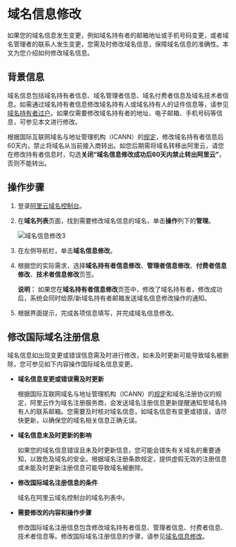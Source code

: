 # 域名信息修改

如果您的域名信息发生变更，例如域名持有者的邮箱地址或手机号码变更，或者域名管理者的联系人发生变更，您需及时修改域名信息，保障域名信息的准确性。本文为您介绍如何修改域名信息。

## 背景信息

域名信息包括域名持有者信息、域名管理者信息、域名付费者信息及域名技术者信息。如需通过域名持有者信息修改域名持有人或域名持有人的证件信息等，请参见[域名持有者过户](/intl.zh-CN/域名管理/域名修改/域名持有者过户.md)。如果仅需要修改域名持有者的地址、电子邮箱、手机号码等信息，可参见本文进行修改。

根据国际互联网域名与地址管理机构（ICANN）的[规定](https://www.icann.org/resources/pages/transfer-policy-2016-06-01-en)，修改域名持有者信息后60天内，禁止将域名从当前接入商转出。如您后期需将域名转移出阿里云，请您在修改持有者信息时，勾选**关闭“域名信息修改成功后60天内禁止转出阿里云”**，否则不能转出。

## 操作步骤

1.  登录[阿里云域名控制台](https://dc.console.aliyun.com/?spm=a2c1d.8251217.1002.19.7e29eef5kAnBeP#/domain/list)。

2.  在**域名列表**页面，找到需要修改域名信息的域名，单击**操作**列下的**管理**。

    ![域名信息修改3](https://static-aliyun-doc.oss-accelerate.aliyuncs.com/assets/img/zh-CN/4696449951/p76671.png)

3.  在左侧导航栏，单击**域名信息修改**。

4.  根据您的实际需求，选择**域名持有者信息修改**、**管理者信息修改**、**付费者信息修改**、**技术者信息修改**页签。

    **说明：** 如果您在**域名持有者信息修改**页签中，修改了域名持有者，修改成功后，系统会同时给原/新域名持有者邮箱发送域名信息修改操作的通知。

5.  根据界面提示，完成各项信息填写，并完成域名信息修改。


## 修改国际域名注册信息

域名信息如出现变更或错误信息需及时进行修改，如未及时更新可能导致域名被删除，您可参见如下内容操作国际域名信息变更。

-   **域名信息变更或错误需及时更新**

    根据国际互联网域名与地址管理机构（ICANN）的[规定](https://whois.icann.org/en/whois-data-reminder-policy-wdrp)和域名注册协议的规定，阿里云作为域名注册服务商，会发送域名注册信息更新提醒通知至域名持有人的联系邮箱。您需要及时核对域名信息，如域名信息有变更或错误，请尽快更新，以确保您的域名相关信息正确无误。

-   **域名信息未及时更新的影响**

    如果您的域名信息错误且未及时更新信息，您可能会错失有关域名的重要通知，以致危及域名的安全。根据域名注册条款规定，提供虚假无效的注册信息或未能及时更新注册信息可能导致域名被删除。

-   **修改国际域名注册信息的条件**

    域名在阿里云域名控制台的域名列表中。

-   **需要修改的内容和操作步骤**

    修改国际域名注册信息包含修改域名持有者信息、管理者信息、付费者信息、技术者信息等。修改国际域名注册信息的步骤，请参见[域名信息修改](/intl.zh-CN/域名管理/域名修改/域名信息修改.md)。


